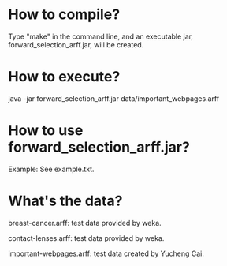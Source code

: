 # How to compile?

Type "make" in the command line, and an executable jar, forward_selection_arff.jar, will be created.

# How to execute?

java -jar forward_selection_arff.jar data/important_webpages.arff

# How to use forward_selection_arff.jar?

Example:
    See example.txt.

# What's the data?    

breast-cancer.arff: test data provided by weka.

contact-lenses.arff: test data provided by weka.

important-webpages.arff: test data created by Yucheng Cai.
